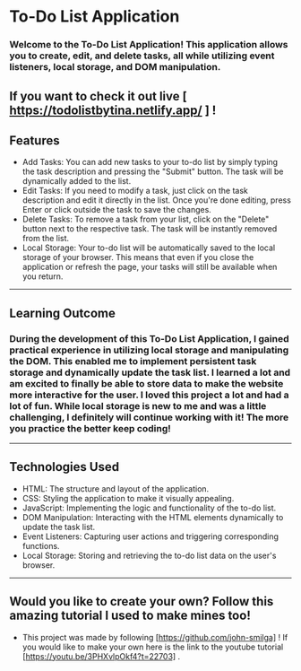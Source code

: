 # To-Do List Application
### Welcome to the To-Do List Application! This application allows you to create, edit, and delete tasks, all while utilizing event listeners, local storage, and DOM manipulation.

## If you want to check it out live [ https://todolistbytina.netlify.app/ ] !
## Features
- Add Tasks: You can add new tasks to your to-do list by simply typing the task description and pressing the "Submit" button. The task will be dynamically added to the list.
- Edit Tasks: If you need to modify a task, just click on the task description and edit it directly in the list. Once you're done editing, press Enter or click outside the task to save the changes.
- Delete Tasks: To remove a task from your list, click on the "Delete" button next to the respective task. The task will be instantly removed from the list.
- Local Storage: Your to-do list will be automatically saved to the local storage of your browser. This means that even if you close the application or refresh the page, your tasks will still be available when you return.
--- 
## Learning Outcome 
### During the development of this To-Do List Application, I gained practical experience in utilizing local storage and manipulating the DOM. This enabled me to implement persistent task storage and dynamically update the task list. I learned a lot and am excited to finally be able to store data to make the website more interactive for the user. I loved this project a lot and had a lot of fun. While local storage is new to me and was a little challenging, I definitely will continue working with it! The more you practice the better keep coding! 
---
## Technologies Used
- HTML: The structure and layout of the application.
- CSS: Styling the application to make it visually appealing.
- JavaScript: Implementing the logic and functionality of the to-do list.
- DOM Manipulation: Interacting with the HTML elements dynamically to update the task list.
- Event Listeners: Capturing user actions and triggering corresponding functions.
- Local Storage: Storing and retrieving the to-do list data on the user's browser.
--- 
## Would you like to create your own? Follow this amazing tutorial I used to make mines too!
- This project was made by following [https://github.com/john-smilga] ! If you would like to make your own here is the link to the youtube tutorial [https://youtu.be/3PHXvlpOkf4?t=22703] . 
